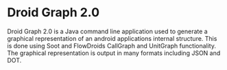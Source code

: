 # Droid Graph 2.0 #

Droid Graph 2.0 is a Java command line application used to generate a graphical representation of an android
applications internal structure. This is done using Soot and FlowDroids CallGraph and UnitGraph functionality. The
graphical representation is output in many formats including JSON and DOT.
